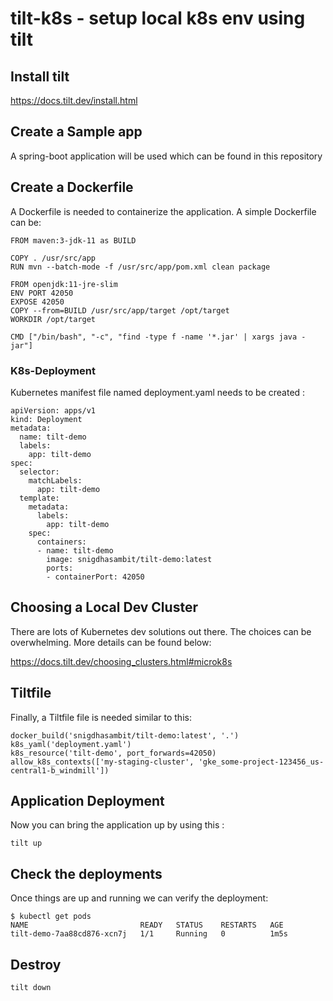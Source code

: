 # tilt-k8s - setup local k8s env using tilt

## Install tilt

https://docs.tilt.dev/install.html

## Create a Sample app

A spring-boot application will be used which can be found in this repository

## Create a Dockerfile

A Dockerfile is needed to containerize the application. A simple Dockerfile can be:

```
FROM maven:3-jdk-11 as BUILD

COPY . /usr/src/app
RUN mvn --batch-mode -f /usr/src/app/pom.xml clean package

FROM openjdk:11-jre-slim
ENV PORT 42050
EXPOSE 42050
COPY --from=BUILD /usr/src/app/target /opt/target
WORKDIR /opt/target

CMD ["/bin/bash", "-c", "find -type f -name '*.jar' | xargs java -jar"]
```

### K8s-Deployment

Kubernetes manifest file named deployment.yaml needs to be created :

```
apiVersion: apps/v1
kind: Deployment
metadata:
  name: tilt-demo
  labels:
    app: tilt-demo
spec:
  selector:
    matchLabels:
      app: tilt-demo
  template:
    metadata:
      labels:
        app: tilt-demo
    spec:
      containers:
      - name: tilt-demo
        image: snigdhasambit/tilt-demo:latest
        ports:
        - containerPort: 42050
```
## Choosing a Local Dev Cluster

There are lots of Kubernetes dev solutions out there. The choices can be overwhelming. More details can be found below:

https://docs.tilt.dev/choosing_clusters.html#microk8s

## Tiltfile

Finally, a Tiltfile file is needed similar to this:

```
docker_build('snigdhasambit/tilt-demo:latest', '.')
k8s_yaml('deployment.yaml')
k8s_resource('tilt-demo', port_forwards=42050)
allow_k8s_contexts(['my-staging-cluster', 'gke_some-project-123456_us-central1-b_windmill'])
```

## Application Deployment

Now you can bring the application up by using this :

```
tilt up
```

## Check the deployments

Once things are up and running we can verify the deployment:

```
$ kubectl get pods
NAME                         READY   STATUS    RESTARTS   AGE
tilt-demo-7aa88cd876-xcn7j   1/1     Running   0          1m5s
```

## Destroy

```
tilt down
```
